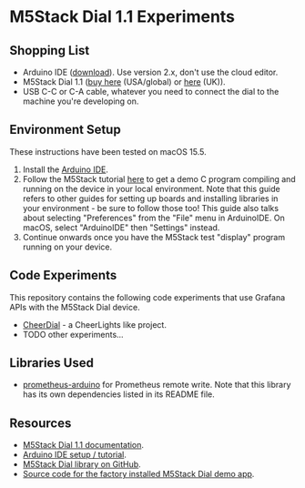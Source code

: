 # M5Stack Dial 1.1 Experiments

## Shopping List

* Arduino IDE ([download](https://www.arduino.cc/en/software/)).  Use version 2.x, don't use the cloud editor.
* M5Stack Dial 1.1 ([buy here](https://shop.m5stack.com/products/m5stack-dial-v1-1) (USA/global) or [here](https://thepihut.com/products/m5stack-dial-v1-1) (UK)).
* USB C-C or C-A cable, whatever you need to connect the dial to the machine you're developing on.

## Environment Setup

These instructions have been tested on macOS 15.5.

1. Install the [Arduino IDE](https://www.arduino.cc/en/software/).
1. Follow the M5Stack tutorial [here](https://docs.m5stack.com/en/arduino/m5dial/program) to get a demo C program compiling and running on the device in your local environment.  Note that this guide refers to other guides for setting up boards and installing libraries in your environment - be sure to follow those too!  This guide also talks about selecting "Preferences" from the "File" menu in ArduinoIDE.  On macOS, select "ArduinoIDE" then "Settings" instead.
1. Continue onwards once you have the M5Stack test "display" program running on your device.

## Code Experiments

This repository contains the following code experiments that use Grafana APIs with the M5Stack Dial device.

* [CheerDial](./cheerdial/) - a CheerLights like project.
* TODO other experiments...

## Libraries Used

* [prometheus-arduino](https://github.com/grafana/prometheus-arduino) for Prometheus remote write.  Note that this library has its own dependencies listed in its README file.

## Resources

* [M5Stack Dial 1.1 documentation](https://docs.m5stack.com/en/core/M5Dial%20V1.1).
* [Arduino IDE setup / tutorial](https://docs.m5stack.com/en/arduino/m5dial/program).
* [M5Stack Dial library on GitHub](https://github.com/m5stack/M5Dial).
* [Source code for the factory installed M5Stack Dial demo app](https://github.com/m5stack/M5Dial-UserDemo).